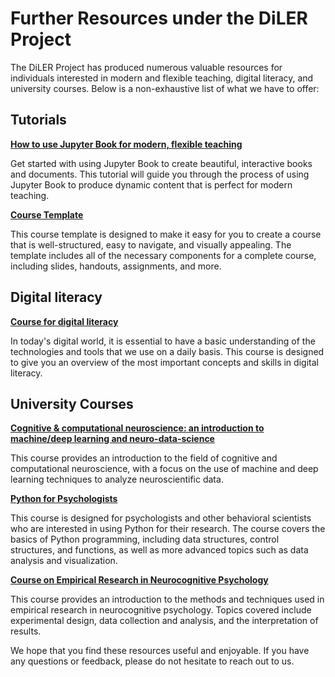 # **Further Resources under the DiLER Project**

The DiLER Project has produced numerous valuable resources for individuals interested in modern and flexible teaching, digital literacy, and university courses. Below is a non-exhaustive list of what we have to offer:

## Tutorials
[**How to use Jupyter Book for modern, flexible teaching**](https://github.com/felixkoerber/jb)

Get started with using Jupyter Book to create beautiful, interactive books and documents. This tutorial will guide you through the process of using Jupyter Book to produce dynamic content that is perfect for modern teaching.

[**Course Template**](https://github.com/M-earnest/course_template_diler)

This course template is designed to make it easy for you to create a course that is well-structured, easy to navigate, and visually appealing. The template includes all of the necessary components for a complete course, including slides, handouts, assignments, and more.

## Digital literacy

[**Course for digital literacy**](https://m-earnest.github.io/Diler_digital_literacy)

In today's digital world, it is essential to have a basic understanding of the technologies and tools that we use on a daily basis. This course is designed to give you an overview of the most important concepts and skills in digital literacy.

## University Courses

[**Cognitive & computational neuroscience: an introduction to machine/deep learning and neuro-data-science**](https://peerherholz.github.io/Cog_Com_Neuro_ML_DL/)

This course provides an introduction to the field of cognitive and computational neuroscience, with a focus on the use of machine and deep learning techniques to analyze neuroscientific data.

[**Python for Psychologists**](https://peerherholz.github.io/Python_for_Psychologists_Winter2021)

This course is designed for psychologists and other behavioral scientists who are interested in using Python for their research. The course covers the basics of Python programming, including data structures, control structures, and functions, as well as more advanced topics such as data analysis and visualization.

[**Course on Empirical Research in Neurocognitive Psychology**](https://peerherholz.github.io/EXPRA_Winter2021)

This course provides an introduction to the methods and techniques used in empirical research in neurocognitive psychology. Topics covered include experimental design, data collection and analysis, and the interpretation of results.

We hope that you find these resources useful and enjoyable. If you have any questions or feedback, please do not hesitate to reach out to us.
